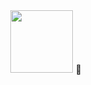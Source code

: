 <div align="center">
  <img src="https://typst.app/favicon.ico" width="100" height="100">
  🚀
</div>
